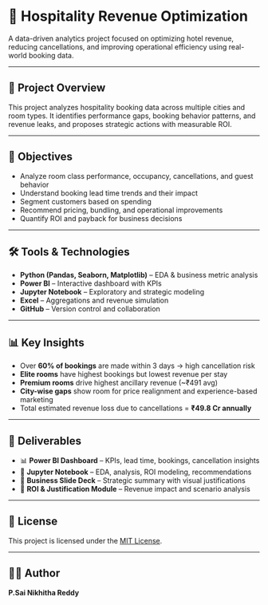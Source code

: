 # 🏨 Hospitality Revenue Optimization

A data-driven analytics project focused on optimizing hotel revenue, reducing cancellations, and improving operational efficiency using real-world booking data.

---

## 📌 Project Overview

This project analyzes hospitality booking data across multiple cities and room types. It identifies performance gaps, booking behavior patterns, and revenue leaks, and proposes strategic actions with measurable ROI.

---

## 🎯 Objectives

- Analyze room class performance, occupancy, cancellations, and guest behavior  
- Understand booking lead time trends and their impact  
- Segment customers based on spending  
- Recommend pricing, bundling, and operational improvements  
- Quantify ROI and payback for business decisions  

---

## 🛠️ Tools & Technologies

- **Python (Pandas, Seaborn, Matplotlib)** – EDA & business metric analysis  
- **Power BI** – Interactive dashboard with KPIs  
- **Jupyter Notebook** – Exploratory and strategic modeling  
- **Excel** – Aggregations and revenue simulation  
- **GitHub** – Version control and collaboration  

---

## 📊 Key Insights

- Over **60% of bookings** are made within 3 days → high cancellation risk  
- **Elite rooms** have highest bookings but lowest revenue per stay  
- **Premium rooms** drive highest ancillary revenue (~₹491 avg)  
- **City-wise gaps** show room for price realignment and experience-based marketing  
- Total estimated revenue loss due to cancellations = **₹49.8 Cr annually**

---



## 📁 Deliverables

- 📊 **Power BI Dashboard** – KPIs, lead time, bookings, cancellation insights  
- 📒 **Jupyter Notebook** – EDA, analysis, ROI modeling, recommendations  
- 📄 **Business Slide Deck** – Strategic summary with visual justifications  
- 📝 **ROI & Justification Module** – Revenue impact and scenario analysis

---



## 📄 License

This project is licensed under the [MIT License](LICENSE).

---

## 👩‍💼 Author

**P.Sai Nikhitha Reddy**  

